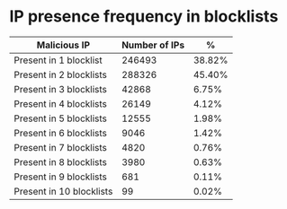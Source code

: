 # IP presence frequency in blocklists
| Malicious IP | Number of IPs | % |
|----|----|----|
| Present in 1 blocklist | 246493 | 38.82% |
| Present in 2 blocklists | 288326 | 45.40% |
| Present in 3 blocklists | 42868 | 6.75% |
| Present in 4 blocklists | 26149 | 4.12% |
| Present in 5 blocklists | 12555 | 1.98% |
| Present in 6 blocklists | 9046 | 1.42% |
| Present in 7 blocklists | 4820 | 0.76% |
| Present in 8 blocklists | 3980 | 0.63% |
| Present in 9 blocklists | 681 | 0.11% |
| Present in 10 blocklists | 99 | 0.02% |
